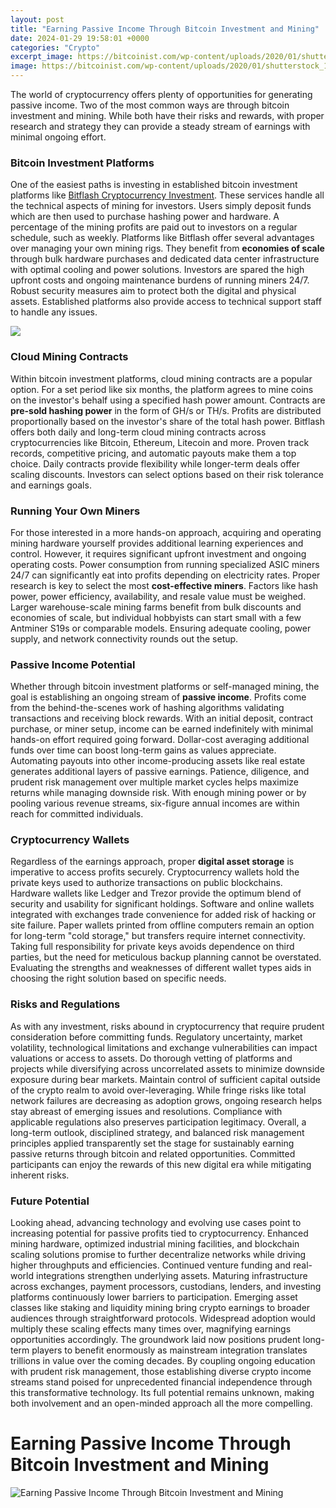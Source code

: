 ```yaml
---
layout: post
title: "Earning Passive Income Through Bitcoin Investment and Mining"
date: 2024-01-29 19:58:01 +0000
categories: "Crypto"
excerpt_image: https://bitcoinist.com/wp-content/uploads/2020/01/shutterstock_1048367626.jpg
image: https://bitcoinist.com/wp-content/uploads/2020/01/shutterstock_1048367626.jpg
---
```


The world of cryptocurrency offers plenty of opportunities for generating passive income. Two of the most common ways are through bitcoin investment and mining. While both have their risks and rewards, with proper research and strategy they can provide a steady stream of earnings with minimal ongoing effort. 
### Bitcoin Investment Platforms 
One of the easiest paths is investing in established bitcoin investment platforms like [Bitflash Cryptocurrency Investment](https://yt.io.vn/collection/abella). These services handle all the technical aspects of mining for investors. Users simply deposit funds which are then used to purchase hashing power and hardware. A percentage of the mining profits are paid out to investors on a regular schedule, such as weekly. 
Platforms like Bitflash offer several advantages over managing your own mining rigs. They benefit from **economies of scale** through bulk hardware purchases and dedicated data center infrastructure with optimal cooling and power solutions. Investors are spared the high upfront costs and ongoing maintenance burdens of running miners 24/7. Robust security measures aim to protect both the digital and physical assets. Established platforms also provide access to technical support staff to handle any issues.

![](https://101blockchains.com/wp-content/uploads/2022/04/6-Ways-to-Generate-Crypto-Passive-Income.png)
### Cloud Mining Contracts 
Within bitcoin investment platforms, cloud mining contracts are a popular option. For a set period like six months, the platform agrees to mine coins on the investor's behalf using a specified hash power amount. Contracts are **pre-sold hashing power** in the form of GH/s or TH/s. Profits are distributed proportionally based on the investor's share of the total hash power. 
Bitflash offers both daily and long-term cloud mining contracts across cryptocurrencies like Bitcoin, Ethereum, Litecoin and more. Proven track records, competitive pricing, and automatic payouts make them a top choice. Daily contracts provide flexibility while longer-term deals offer scaling discounts. Investors can select options based on their risk tolerance and earnings goals.
### Running Your Own Miners  
For those interested in a more hands-on approach, acquiring and operating mining hardware yourself provides additional learning experiences and control. However, it requires significant upfront investment and ongoing operating costs. Power consumption from running specialized ASIC miners 24/7 can significantly eat into profits depending on electricity rates.
Proper research is key to select the most **cost-effective miners**. Factors like hash power, power efficiency, availability, and resale value must be weighed. Larger warehouse-scale mining farms benefit from bulk discounts and economies of scale, but individual hobbyists can start small with a few Antminer S19s or comparable models. Ensuring adequate cooling, power supply, and network connectivity rounds out the setup.
### Passive Income Potential
Whether through bitcoin investment platforms or self-managed mining, the goal is establishing an ongoing stream of **passive income**. Profits come from the behind-the-scenes work of hashing algorithms validating transactions and receiving block rewards. With an initial deposit, contract purchase, or miner setup, income can be earned indefinitely with minimal hands-on effort required going forward. 
Dollar-cost averaging additional funds over time can boost long-term gains as values appreciate. Automating payouts into other income-producing assets like real estate generates additional layers of passive earnings. Patience, diligence, and prudent risk management over multiple market cycles helps maximize returns while managing downside risk. With enough mining power or by pooling various revenue streams, six-figure annual incomes are within reach for committed individuals.
### Cryptocurrency Wallets 
Regardless of the earnings approach, proper **digital asset storage** is imperative to access profits securely. Cryptocurrency wallets hold the private keys used to authorize transactions on public blockchains. Hardware wallets like Ledger and Trezor provide the optimum blend of security and usability for significant holdings. 
Software and online wallets integrated with exchanges trade convenience for added risk of hacking or site failure. Paper wallets printed from offline computers remain an option for long-term "cold storage," but transfers require internet connectivity. Taking full responsibility for private keys avoids dependence on third parties, but the need for meticulous backup planning cannot be overstated. Evaluating the strengths and weaknesses of different wallet types aids in choosing the right solution based on specific needs.
### Risks and Regulations 
As with any investment, risks abound in cryptocurrency that require prudent consideration before committing funds. Regulatory uncertainty, market volatility, technological limitations and exchange vulnerabilities can impact valuations or access to assets. Do thorough vetting of platforms and projects while diversifying across uncorrelated assets to minimize downside exposure during bear markets. Maintain control of sufficient capital outside of the crypto realm to avoid over-leveraging. 
While fringe risks like total network failures are decreasing as adoption grows, ongoing research helps stay abreast of emerging issues and resolutions. Compliance with applicable regulations also preserves participation legitimacy. Overall, a long-term outlook, disciplined strategy, and balanced risk management principles applied transparently set the stage for sustainably earning passive returns through bitcoin and related opportunities. Committed participants can enjoy the rewards of this new digital era while mitigating inherent risks.
### Future Potential  
Looking ahead, advancing technology and evolving use cases point to increasing potential for passive profits tied to cryptocurrency. Enhanced mining hardware, optimized industrial mining facilities, and blockchain scaling solutions promise to further decentralize networks while driving higher throughputs and efficiencies. Continued venture funding and real-world integrations strengthen underlying assets.
Maturing infrastructure across exchanges, payment processors, custodians, lenders, and investing platforms continuously lower barriers to participation. Emerging asset classes like staking and liquidity mining bring crypto earnings to broader audiences through straightforward protocols. Widespread adoption would multiply these scaling effects many times over, magnifying earnings opportunities accordingly. 
The groundwork laid now positions prudent long-term players to benefit enormously as mainstream integration translates trillions in value over the coming decades. By coupling ongoing education with prudent risk management, those establishing diverse crypto income streams stand poised for unprecedented financial independence through this transformative technology. Its full potential remains unknown, making both involvement and an open-minded approach all the more compelling.
# Earning Passive Income Through Bitcoin Investment and Mining
![Earning Passive Income Through Bitcoin Investment and Mining](https://bitcoinist.com/wp-content/uploads/2020/01/shutterstock_1048367626.jpg)